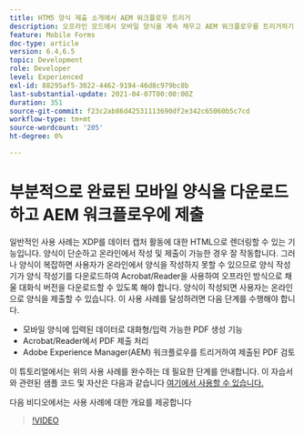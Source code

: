 ```yaml
---
title: HTM5 양식 제출 소개에서 AEM 워크플로우 트리거
description: 오프라인 모드에서 모바일 양식을 계속 채우고 AEM 워크플로우를 트리거하기 위한 모바일 양식을 제출합니다.
feature: Mobile Forms
doc-type: article
version: 6.4,6.5
topic: Development
role: Developer
level: Experienced
exl-id: 88295af5-3022-4462-9194-46d8c979bc8b
last-substantial-update: 2021-04-07T00:00:00Z
duration: 351
source-git-commit: f23c2ab86d42531113690df2e342c65060b5c7cd
workflow-type: tm+mt
source-wordcount: '205'
ht-degree: 0%

---
```


# 부분적으로 완료된 모바일 양식을 다운로드하고 AEM 워크플로우에 제출

일반적인 사용 사례는 XDP를 데이터 캡처 활동에 대한 HTML으로 렌더링할 수 있는 기능입니다. 양식이 단순하고 온라인에서 작성 및 제출이 가능한 경우 잘 작동합니다. 그러나 양식이 복잡하면 사용자가 온라인에서 양식을 작성하지 못할 수 있으므로 양식 작성기가 양식 작성기를 다운로드하여 Acrobat/Reader을 사용하여 오프라인 방식으로 채울 대화식 버전을 다운로드할 수 있도록 해야 합니다. 양식이 작성되면 사용자는 온라인으로 양식을 제출할 수 있습니다.
이 사용 사례를 달성하려면 다음 단계를 수행해야 합니다.

* 모바일 양식에 입력된 데이터로 대화형/입력 가능한 PDF 생성 기능
* Acrobat/Reader에서 PDF 제출 처리
* Adobe Experience Manager(AEM) 워크플로우를 트리거하여 제출된 PDF 검토

이 튜토리얼에서는 위의 사용 사례를 완수하는 데 필요한 단계를 안내합니다. 이 자습서와 관련된 샘플 코드 및 자산은 다음과 같습니다 [여기에서 사용할 수 있습니다.](part-four.md)

다음 비디오에서는 사용 사례에 대한 개요를 제공합니다

>[!VIDEO](https://video.tv.adobe.com/v/29677?quality=12&learn=on)
